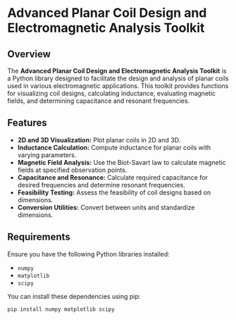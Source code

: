 # Advanced Planar Coil Design and Electromagnetic Analysis Toolkit

## Overview

The **Advanced Planar Coil Design and Electromagnetic Analysis Toolkit** is a Python library designed to facilitate the design and analysis of planar coils used in various electromagnetic applications. This toolkit provides functions for visualizing coil designs, calculating inductance, evaluating magnetic fields, and determining capacitance and resonant frequencies.

## Features

- **2D and 3D Visualization:** Plot planar coils in 2D and 3D.
- **Inductance Calculation:** Compute inductance for planar coils with varying parameters.
- **Magnetic Field Analysis:** Use the Biot-Savart law to calculate magnetic fields at specified observation points.
- **Capacitance and Resonance:** Calculate required capacitance for desired frequencies and determine resonant frequencies.
- **Feasibility Testing:** Assess the feasibility of coil designs based on dimensions.
- **Conversion Utilities:** Convert between units and standardize dimensions.

## Requirements

Ensure you have the following Python libraries installed:

- `numpy`
- `matplotlib`
- `scipy`

You can install these dependencies using pip:

```bash
pip install numpy matplotlib scipy
